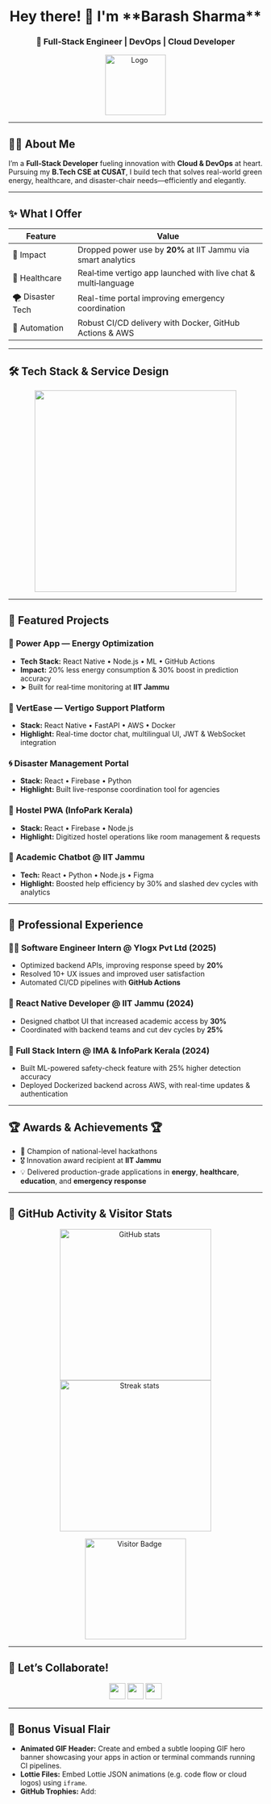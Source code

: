 <h1 align="center">Hey there! 👋 I'm **Barash Sharma**</h1>
<h3 align="center">🚀 Full‑Stack Engineer | DevOps | Cloud Developer</h3>

<p align="center">
  <img src="https://s3bucket-incpro.s3.eu-north-1.amazonaws.com/2022-02-24T19%3A20%3A18.214Z-logo_m1.png" width="120" alt="Logo" />
</p>

---

## 👨‍💻 About Me
I’m a **Full‑Stack Developer** fueling innovation with **Cloud & DevOps** at heart. Pursuing my **B.Tech CSE at CUSAT**, I build tech that solves real-world green energy, healthcare, and disaster-chair needs—efficiently and elegantly.

---

## ✨ What I Offer
| Feature | Value |
|--------|-------|
| 🚀 Impact | Dropped power use by **20%** at IIT Jammu via smart analytics |
| 💊 Healthcare | Real‑time vertigo app launched with live chat & multi‑language |
| 🌪 Disaster Tech | Real-time portal improving emergency coordination |
| 🔄 Automation | Robust CI/CD delivery with Docker, GitHub Actions & AWS |

---

## 🛠 Tech Stack & Service Design

<p align="center">
  <img src="https://skillicons.dev/icons?i=js,html,css,react,reactnative,nodejs,express,mongodb,mysql,python,java,cpp,c,docker,aws,firebase,git,github,vscode" width="400"/>
</p>

---

## 🚧 Featured Projects

### 🔋 **Power App** — Energy Optimization
- **Tech Stack:** React Native • Node.js • ML • GitHub Actions  
- **Impact:** 20% less energy consumption & 30% boost in prediction accuracy  
- ➤ Built for real‑time monitoring at **IIT Jammu**

### 💊 **VertEase** — Vertigo Support Platform
- **Stack:** React Native • FastAPI • AWS • Docker  
- **Highlight:** Real-time doctor chat, multilingual UI, JWT & WebSocket integration

### 🌀 **Disaster Management Portal**
- **Stack:** React • Firebase • Python  
- **Highlight:** Built live-response coordination tool for agencies

### 🏢 **Hostel PWA (InfoPark Kerala)**
- **Stack:** React • Firebase • Node.js  
- **Highlight:** Digitized hostel operations like room management & requests

### 🤖 **Academic Chatbot @ IIT Jammu**
- **Tech:** React • Python • Node.js • Figma  
- **Highlight:** Boosted help efficiency by 30% and slashed dev cycles with analytics

---

## 💼 Professional Experience

### 🧑‍💻 **Software Engineer Intern @ Ylogx Pvt Ltd (2025)**
- Optimized backend APIs, improving response speed by **20%**  
- Resolved 10+ UX issues and improved user satisfaction  
- Automated CI/CD pipelines with **GitHub Actions**

### 🧠 **React Native Developer @ IIT Jammu (2024)**
- Designed chatbot UI that increased academic access by **30%**
- Coordinated with backend teams and cut dev cycles by **25%**

### 🔧 **Full Stack Intern @ IMA & InfoPark Kerala (2024)**
- Built ML-powered safety-check feature with 25% higher detection accuracy  
- Deployed Dockerized backend across AWS, with real-time updates & authentication

---

## 🏆 Awards & Achievements 🏆
- 🥇 Champion of national-level hackathons  
- 🎖 Innovation award recipient at **IIT Jammu**  
- 💡 Delivered production-grade applications in **energy**, **healthcare**, **education**, and **emergency response**

---

## 🎉 GitHub Activity & Visitor Stats

<p align="center">
  <img src="https://github-readme-stats.vercel.app/api?username=barash1311&show_icons=true&theme=radical" width="300" alt="GitHub stats"/>
  <img src="https://github-readme-streak-stats.herokuapp.com/?user=barash1311&theme=radical" width="300" alt="Streak stats"/>
</p>

<p align="center">
  <img src="https://visitor-badge.laobi.icu/badge?page_id=barash1311.barash1311" alt="Visitor Badge" width="200"/>
</p>

---

## 🚀 Let’s Collaborate!
<p align="center">
  <a href="https://www.linkedin.com/in/barash-sharma"><img height="32" src="https://img.shields.io/badge/LinkedIn‑Connect-blue?logo=linkedin"></a>
  <a href="https://github.com/barash1311"><img height="32" src="https://img.shields.io/badge/GitHub‑Follow-black?logo=github"></a>
  <a href="mailto:barash1311@gmail.com"><img height="32" src="https://img.shields.io/badge/Email‑Me‑via‑Gmail-red?logo=gmail"></a>
</p>

---

## 🧩 Bonus Visual Flair

- **Animated GIF Header:** Create and embed a subtle looping GIF hero banner showcasing your apps in action or terminal commands running CI pipelines.
- **Lottie Files:** Embed Lottie JSON animations (e.g. code flow or cloud logos) using `iframe`.
- **GitHub Trophies:** Add:
